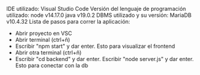 IDE utilizado: Visual Studio Code
Versión del lenguaje de programación utilizado: node v14.17.0 java v19.0.2
DBMS utilizado y su versión: MariaDB v10.4.32
Lista de pasos para correr la aplicación:
- Abrir proyecto en VSC
- Abrir terminal (ctrl+ñ)
- Escribir "npm start" y dar enter. Esto para visualizar el frontend
- Abrir otra terminal (ctrl+ñ)
- Escribir "cd backend" y dar enter. Escribir "node server.js" y dar enter. Esto para conectar con la db
